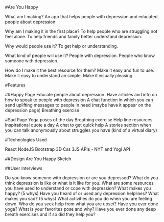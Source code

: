 #Are You Happy

What am I making? An app that helps people with depression and educated people about depression

Why am I making it in the first place? To help people who are struggling not feel alone. To help friends and family better understand depression.

Why would people use it? To get help or understanding.

What kind of people will use it? People with depression. People who know someone with depression.

How do I make it the best resource for them? Make it easy and fun to use. Make it easy to understand an simple. Make it visually pleasing.

#Features

##Happy Page Educate people about depression. Have articles and info on how to speak to people with depression A chat function in which you can send uplifting messages to people in need (maybe have it appear on the depression page) Breathing exercise

#Sad Page Yoga poses of the day Breathing exercise Help line resources Inspirational quote a day A chat to get quick help A stories section when you can talk anonymously about struggles you have (kind of a virtual diary)

#Technologies Used

React NodeJS Bootstrap 3D Css 3JS APIs - NYT and Yogi API

##Design Are You Happy Sketch

##User Interviews

Do you know someone with depression or are you depressed?
What do you think depression is like or what is it like for you.
What are some resources you have used to understand or cope with depression?
What makes you happy? (5 whys)
Have you heard of or used any depression helplines?
What makes you sad? (5 whys)
What activities do you do when you are feeling down.
Who do you seek help from what you are upset?
Have you ever done yoga? What is your favorites pose and why?
Have you ever done any deep breath exercises and if so did they help you?
